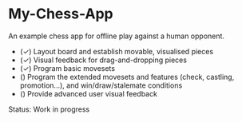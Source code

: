 # My-Chess-App
An example chess app for offline play against a human opponent.

- (✓) Layout board and establish movable, visualised pieces
- (✓) Visual feedback for drag-and-dropping pieces
- (✓) Program basic movesets
- () Program the extended movesets and features (check, castling, promotion...), and win/draw/stalemate conditions
- () Provide advanced user visual feedback

Status: Work in progress 
